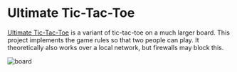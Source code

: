 # Ultimate Tic-Tac-Toe

[Ultimate Tic-Tac-Toe](https://en.wikipedia.org/wiki/Ultimate_tic-tac-toe) is a variant of tic-tac-toe on a much larger board. This project implements the game rules so that two people can play. It theoretically also works over a local network, but firewalls may block this.

![board](https://www.nielrenned.com/new/assets/img/projects/ultimatetictactoe.png)
